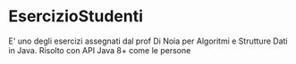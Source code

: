 # EsercizioStudenti

E' uno degli esercizi assegnati dal prof Di Noia per Algoritmi e Strutture Dati in Java. Risolto con API Java 8+ come le persone
